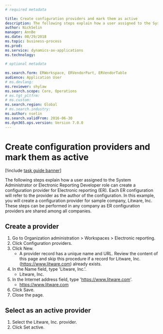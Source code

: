 ```yaml
--- 
# required metadata 
 
title: Create configuration providers and mark them as active
description: The following steps explain how a user assigned to the System Administrator or Electronic Reporting Developer role can create a configuration provider for Electronic reporting (ER). 
author: NickSelin
manager: AnnBe 
ms.date: 08/29/2018
ms.topic: business-process 
ms.prod:  
ms.service: dynamics-ax-applications 
ms.technology:  
 
# optional metadata 
 
ms.search.form: ERWorkspace, ERVendorPart, ERVendorTable   
audience: Application User 
# ms.devlang:  
ms.reviewer: shylaw
ms.search.scope: Core, Operations 
# ms.tgt_pltfrm:  
# ms.custom:  
ms.search.region: Global
# ms.search.industry: 
ms.author: nselin
ms.search.validFrom: 2016-06-30 
ms.dyn365.ops.version: Version 7.0.0 
---
```

# Create configuration providers and mark them as active

[!include [task guide banner](../../includes/task-guide-banner.md)]

The following steps explain how a user assigned to the System Administrator or Electronic Reporting Developer role can create a configuration provider for Electronic reporting (ER). Each ER configuration will refer to the provider as the author of the configuration. In this example, you will create a configuration provider for sample company, Litware, Inc. These steps can be performed in any company as ER configuration providers are shared among all companies.


## Create a provider
1. Go to Organization administration > Workspaces > Electronic reporting.
2. Click Configuration providers.
3. Click New.
    * A provider record has a unique name and URL. Review the content of this page and skip this procedure if a record for Litware, Inc. (https://www.litware.com) already exists.  
4. In the Name field, type 'Litware, Inc.'.
    * Litware, Inc.  
5. In the Internet address field, type 'https://www.litware.com'.
    * https://www.litware.com  
6. Click Save.
7. Close the page.

## Select as an active provider
1. Select the Litware, Inc. provider.
2. Click Set active.


